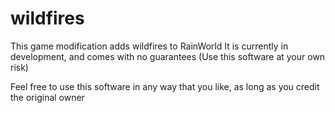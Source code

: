 # wildfires
This game modification adds wildfires to RainWorld
It is currently in development, and comes with no guarantees
(Use this software at your own risk)

Feel free to use this software in any way that you like, 
as long as you credit the original owner
